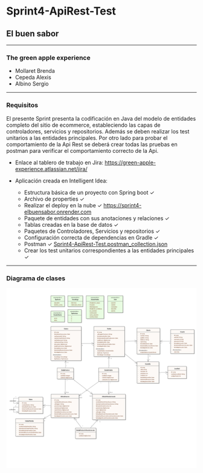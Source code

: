 ﻿# Sprint4-ApiRest-Test

## El buen sabor
---
### The green apple experience

- Mollaret Brenda
- Cepeda Alexis
- Albino Sergio
---
### Requisitos

El presente Sprint presenta la codificación en Java del modelo de entidades completo del sitio de ecommerce, estableciendo las capas de controladores, servicios y repositorios. 
Además se deben realizar los test unitarios a las entidades principales. 
Por otro lado para probar el comportamiento de la Api Rest se deberá crear todas las pruebas en postman para verificar el comportamiento correcto de la Api.

- Enlace al tablero de trabajo en Jira: https://green-apple-experience.atlassian.net/jira/

- Aplicación creada en Intelligent Idea:
  - Estructura básica de un proyecto con Spring boot ✓
  - Archivo de properties ✓
  - Realizar el deploy en la nube ✓ https://sprint4-elbuensabor.onrender.com 
  - Paquete de entidades con sus anotaciones y relaciones ✓ 
  - Tablas creadas en la base de datos ✓ 
  - Paquetes de Controladores, Servicios y repositorios ✓
  - Configuración correcta de dependencias en Gradle ✓
  - Postman ✓ [Sprint4-ApiRest-Test.postman_collection.json](https://github.com/BrendaMollaret/Sprint4-ApiRest-Test/files/13168542/Sprint4-ApiRest-Test.postman_collection.json)
  - Crear los test unitarios correspondientes a las entidades principales ✓

---

### Diagrama de clases

![diagramadeclases-V10](https://github.com/BrendaMollaret/Sprint5-Seguridad/blob/main/diagramadeclases-V12.jpg)
